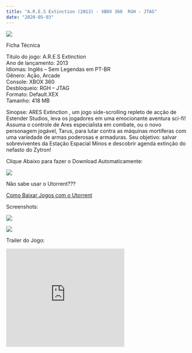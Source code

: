 ```yaml
---
title: "A.R.E.S Extinction (2013) - XBOX 360  RGH - JTAG"
date: "2020-05-03"
---
```


[![](https://3.bp.blogspot.com/-SizgHw538tM/XqtuLbm61BI/AAAAAAAAF5w/r2O1UKwvaUUMqqVUovCAY2_CauHRmgv6gCLcBGAsYHQ/s320/A.R.E.S.-Extinction-Agenda-EX-xbla-arcade-XBOX360-PS3-PC-iso-download-jtag-rgh-rogero-cfw-descargar-direct-links-front-cover-1-219x300.jpg)](https://3.bp.blogspot.com/-SizgHw538tM/XqtuLbm61BI/AAAAAAAAF5w/r2O1UKwvaUUMqqVUovCAY2_CauHRmgv6gCLcBGAsYHQ/s1600/A.R.E.S.-Extinction-Agenda-EX-xbla-arcade-XBOX360-PS3-PC-iso-download-jtag-rgh-rogero-cfw-descargar-direct-links-front-cover-1-219x300.jpg)

Ficha Técnica

Titulo do jogo: A.R.E.S Extinction  
Ano de lançamento: 2013  
Idiomas: Inglês – Sem Legendas em PT-BR  
Gênero: Ação, Arcade  
Console: XBOX 360  
Desbloqueio: RGH – JTAG  
Formato: Default.XEX  
Tamanho: 418 MB

Sinopse: ARES Extinction , um jogo side-scrolling repleto de acção de Estender Studios, leva os jogadores em uma emocionante aventura sci-fi! Assuma o controle de Ares especialista em combate, ou o novo personagem jogável, Tarus, para lutar contra as máquinas mortíferas com uma variedade de armas poderosas e armaduras. Seu objetivo: salvar sobreviventes da Estação Espacial Minos e descobrir agenda extinção do nefasto do Zytron!

Clique Abaixo para fazer o Download Automaticamente:

[![](https://1.bp.blogspot.com/-ZiyKr4TPKHg/XqoHsQG1YpI/AAAAAAAAFU0/2TSF5tAU16YCRCDeI6UL7VZxWtpmWQ_cQCPcBGAYYCw/s1600/MAGNET-LINK-300x77.png)](https://zee.gl/zlxW)

Não sabe usar o Utorrent???

[Como Baixar Jogos com o Utorrent](https://ultragames-torrents.blogspot.com/2020/04/como-baixar-jogos-com-o-utorrent.html)

Screenshots:

[![](https://1.bp.blogspot.com/-T6OvZfvPrRA/XqtvEiyQaEI/AAAAAAAAF6A/gALt1jcaFuMgqJB5BEtSJbqUlUoX7YFjACLcBGAsYHQ/s1600/Ares-Extinction-Agenga-EX-360-Announcement-Screenshot-1-300x169.jpg)](https://1.bp.blogspot.com/-T6OvZfvPrRA/XqtvEiyQaEI/AAAAAAAAF6A/gALt1jcaFuMgqJB5BEtSJbqUlUoX7YFjACLcBGAsYHQ/s1600/Ares-Extinction-Agenga-EX-360-Announcement-Screenshot-1-300x169.jpg)

[![](https://1.bp.blogspot.com/-O4PlOaMVz9s/XqtvEcIfTSI/AAAAAAAAF58/gmngkWcgYAQtidLDRWCMGvKu5qxIqnpKQCLcBGAsYHQ/s1600/ARES-300x169.jpg)](https://1.bp.blogspot.com/-O4PlOaMVz9s/XqtvEcIfTSI/AAAAAAAAF58/gmngkWcgYAQtidLDRWCMGvKu5qxIqnpKQCLcBGAsYHQ/s1600/ARES-300x169.jpg)

Trailer do Jogo:

<iframe width="320" height="266" class="YOUTUBE-iframe-video" data-thumbnail-src="https://i.ytimg.com/vi/blW4lI59zq8/0.jpg" src="https://www.youtube.com/embed/blW4lI59zq8?feature=player_embedded" frameborder="0" allowfullscreen></iframe>

